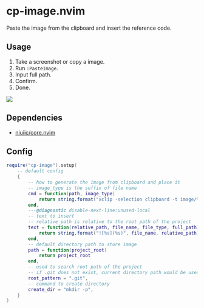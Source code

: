 # cp-image.nvim

Paste the image from the clipboard and insert the reference code.

## Usage

1. Take a screenshot or copy a image.
2. Run `:PasteImage`.
3. Input full path.
4. Confirm.
5. Done.

<img src="https://github.com/niuiic/assets/blob/main/cp-image.nvim/usage.gif" />

## Dependencies

- [niuiic/core.nvim](https://github.com/niuiic/core.nvim)

## Config

```lua
require("cp-image").setup(
	-- default config
	{
		-- how to generate the image from clipboard and place it
		-- image_type is the suffix of file name
		cmd = function(path, image_type)
			return string.format("xclip -selection clipboard -t image/%s -o > %s", image_type, path)
		end,
		---@diagnostic disable-next-line:unused-local
		-- text to insert
		-- relative_path is relative to the root path of the project
		text = function(relative_path, file_name, file_type, full_path)
			return string.format("![%s](%s)", file_name, relative_path)
		end,
		-- default directory path to store image
		path = function(project_root)
			return project_root
		end,
		-- used to search root path of the project
		-- if .git does not exist, current directory path would be used
		root_pattern = ".git",
		-- command to create directory
		create_dir = "mkdir -p",
	}
)
```
